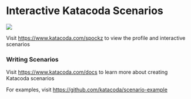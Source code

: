 # Interactive Katacoda Scenarios

[![](http://shields.katacoda.com/katacoda/spockz/count.svg)](https://www.katacoda.com/spockz "Get your profile on Katacoda.com")

Visit https://www.katacoda.com/spockz to view the profile and interactive scenarios

### Writing Scenarios
Visit https://www.katacoda.com/docs to learn more about creating Katacoda scenarios

For examples, visit https://github.com/katacoda/scenario-example
